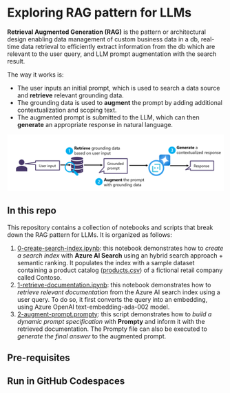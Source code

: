 # Exploring RAG pattern for LLMs

**Retrieval Augmented Generation (RAG)** is the pattern or architectural design enabling data management of custom business data in a db, real-time data retrieval to efficiently extract information from the db which are relevant to the user query, and LLM prompt augmentation with the search result.

The way it works is:
- The user inputs an initial prompt, which is used to search a data source and **retrieve** relevant grounding data.
- The grounding data is used to **augment** the prompt by adding additional contextualization and scoping text.
- The augmented prompt is submitted to the LLM, which can then **generate** an appropriate response in natural language.

![RAG pattern visualization](RAG_pattern_visualization.png)

## In this repo
This repository contains a collection of notebooks and scripts that break down the RAG pattern for LLMs. It is organized as follows:
1. [0-create-search-index.ipynb](./0-create-search-index.ipynb): this notebook demonstrates how to *create a search index* with **Azure AI Search** using an hybrid search approach + semantic ranking. It populates the index with a sample dataset containing a product catalog ([products.csv](./data/products.csv)) of a fictional retail company called Contoso.
2. [1-retrieve-documentation.ipynb](./1-retrieve-documentation.ipynb): this notebook demonstrates how to *retrieve relevant documentation* from the Azure AI search index using a user query. To do so, it first converts the query into an embedding, using Azure OpenAI text-embedding-ada-002 model.
3. [2-augment-prompt.prompty](./2-augment-prompt.prompty): this script demonstrates how to *build a dynamic prompt specification* with **Prompty** and inform it with the retrieved documentation. The Prompty file can also be executed to *generate the final answer* to the augmented prompt.

## Pre-requisites

## Run in GitHub Codespaces
